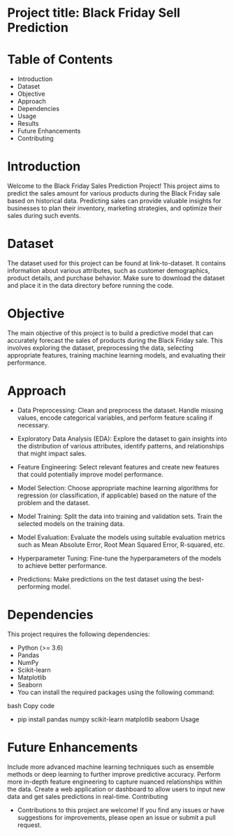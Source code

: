 # Project title: Black Friday Sell Prediction
# Table of Contents
- Introduction
- Dataset
- Objective
- Approach
- Dependencies
- Usage
- Results
- Future Enhancements
- Contributing

# Introduction
Welcome to the Black Friday Sales Prediction Project! This project aims to predict the sales amount for various products during the Black Friday sale based on historical data. Predicting sales can provide valuable insights for businesses to plan their inventory, marketing strategies, and optimize their sales during such events.

# Dataset
The dataset used for this project can be found at link-to-dataset. It contains information about various attributes, such as customer demographics, product details, and purchase behavior. Make sure to download the dataset and place it in the data directory before running the code.

# Objective
The main objective of this project is to build a predictive model that can accurately forecast the sales of products during the Black Friday sale. This involves exploring the dataset, preprocessing the data, selecting appropriate features, training machine learning models, and evaluating their performance.

# Approach
- Data Preprocessing: Clean and preprocess the dataset. Handle missing values, encode categorical variables, and perform feature scaling if necessary.

- Exploratory Data Analysis (EDA): Explore the dataset to gain insights into the distribution of various attributes, identify patterns, and relationships that might impact sales.

- Feature Engineering: Select relevant features and create new features that could potentially improve model performance.

- Model Selection: Choose appropriate machine learning algorithms for regression (or classification, if applicable) based on the nature of the problem and the dataset.

- Model Training: Split the data into training and validation sets. Train the selected models on the training data.

- Model Evaluation: Evaluate the models using suitable evaluation metrics such as Mean Absolute Error, Root Mean Squared Error, R-squared, etc.

- Hyperparameter Tuning: Fine-tune the hyperparameters of the models to achieve better performance.

- Predictions: Make predictions on the test dataset using the best-performing model.

 # Dependencies
This project requires the following dependencies:

- Python (>= 3.6)
- Pandas
- NumPy
- Scikit-learn
- Matplotlib
- Seaborn
- You can install the required packages using the following command:

bash
Copy code
- pip install pandas numpy scikit-learn matplotlib seaborn
Usage

# Future Enhancements
Include more advanced machine learning techniques such as ensemble methods or deep learning to further improve predictive accuracy.
Perform more in-depth feature engineering to capture nuanced relationships within the data.
Create a web application or dashboard to allow users to input new data and get sales predictions in real-time.
Contributing
- Contributions to this project are welcome! If you find any issues or have suggestions for improvements, please open an issue or submit a pull request.
